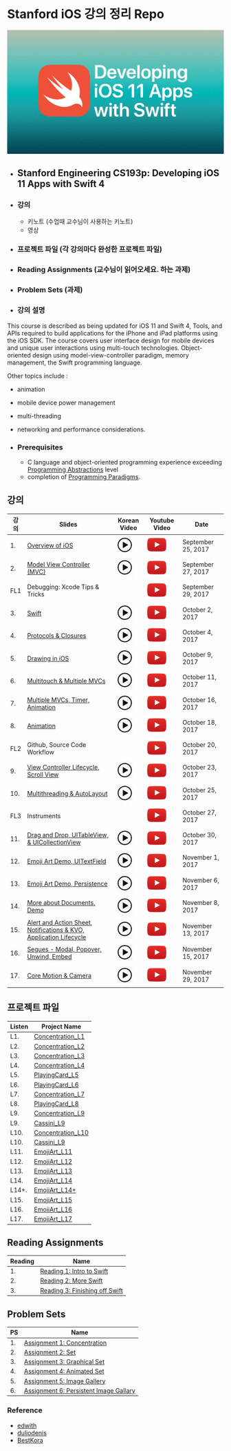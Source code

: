 # Stanford iOS 강의 정리 Repo
![](art/iTunesU.jpg?raw=true)

* ## Stanford Engineering CS193p: Developing iOS 11 Apps with Swift 4
* ### 강의
  * 키노트 (수업때 교수님이 사용하는 키노트)
  * 영상
* ### 프로젝트 파일 (각 강의마다 완성한 프로젝트 파일)
* ### Reading Assignments (교수님이 읽어오세요. 하는 과제)
* ### Problem Sets (과제)

* ### 강의 설명
This course is described as being updated for iOS 11 and Swift 4, Tools, and APIs required to build applications for the iPhone and iPad platforms using the iOS SDK.
The course covers user interface design for mobile devices and unique user interactions using multi-touch technologies. Object-oriented design using model-view-controller paradigm, memory management, the Swift programming language.

Other topics include :
* animation
* mobile device power management
* multi-threading
* networking and performance considerations.

* ### Prerequisites
  * C language and object-oriented programming experience exceeding [Programming Abstractions](https://see.stanford.edu/Course/CS106B) level
  * completion of [Programming Paradigms](https://see.stanford.edu/Course/CS107).

## 강의
| 강의 | Slides | Korean Video | Youtube Video | Date
| ------------- | ------------- | ------------- | ------------- | -------------
| 1. | [Overview of iOS](slides/Lecture-1-Slides.pdf) | [![](art/play2.jpg?raw=true)](https://www.edwith.org/swiftapp/lecture/26619/) | [![](art/play.png?raw=true)](https://www.youtube.com/watch?v=z9IXfYHhKYI&index=1&list=PL_l7vS8VbNDFBiKIL3fEQhkKXTYsncsvN) | September 25, 2017
| 2. | [Model View Controller (MVC)](slides/Lecture-2-Slides.pdf) | [![](art/play2.jpg?raw=true)](https://www.edwith.org/swiftapp/lecture/26620/) | [![](art/play.png?raw=true)](https://www.youtube.com/watch?v=4iGdu4IWMFc&index=2&list=PL_l7vS8VbNDFBiKIL3fEQhkKXTYsncsvN) | September 27, 2017
| FL1 | Debugging: Xcode Tips & Tricks |  | [![](art/play.png?raw=true)](https://www.youtube.com/watch?v=7CeXdDGjsVU&index=19&list=PL_l7vS8VbNDFBiKIL3fEQhkKXTYsncsvN) | September 29, 2017
| 3. | [Swift](slides/Lecture-3-Slides.pdf) | [![](art/play2.jpg?raw=true)](https://www.edwith.org/swiftapp/lecture/19418/) | [![](art/play.png?raw=true)](https://www.youtube.com/watch?v=88husjydCWY&index=3&list=PL_l7vS8VbNDFBiKIL3fEQhkKXTYsncsvN) | October 2, 2017
| 4. | [Protocols & Closures](slides/Lecture-4-Slides.pdf) | [![](art/play2.jpg?raw=true)](https://www.edwith.org/swiftapp/lecture/26622/) | [![](art/play.png?raw=true)](https://www.youtube.com/watch?v=RGMKmhy-eWE&list=PL_l7vS8VbNDFBiKIL3fEQhkKXTYsncsvN&index=4) | October 4, 2017
| 5. | [Drawing in iOS](slides/Lecture-5-Slides.pdf) | [![](art/play2.jpg?raw=true)](https://www.edwith.org/swiftapp/lecture/19421/) | [![](art/play.png?raw=true)](https://www.youtube.com/watch?v=pOO0pz0gPLk&list=PL_l7vS8VbNDFBiKIL3fEQhkKXTYsncsvN&index=5) | October 9, 2017
| 6. | [Multitouch & Multiple MVCs](slides/Lecture-6-Slides.pdf) | [![](art/play2.jpg?raw=true)](https://www.edwith.org/swiftapp/lecture/19420/) | [![](art/play.png?raw=true)](https://www.youtube.com/watch?v=N_PyNplrhys&index=6&list=PL_l7vS8VbNDFBiKIL3fEQhkKXTYsncsvN) | October 11, 2017
| 7. | [Multiple MVCs, Timer, Animation](slides/Lecture-7-Slides.pdf) | [![](art/play2.jpg?raw=true)](https://www.edwith.org/swiftapp/lecture/19422/) | [![](art/play.png?raw=true)](https://www.youtube.com/watch?v=diihWsxOsDk&index=7&list=PL_l7vS8VbNDFBiKIL3fEQhkKXTYsncsvN) | October 16, 2017
| 8. | [Animation](slides/Lecture-8-Slides.pdf) | [![](art/play2.jpg?raw=true)](https://www.edwith.org/swiftapp/lecture/19423/) | [![](art/play.png?raw=true)](https://www.youtube.com/watch?v=5w9lu9ABJzE&index=8&list=PL_l7vS8VbNDFBiKIL3fEQhkKXTYsncsvN) | October 18, 2017
| FL2 | Github, Source Code Workflow |  | [![](art/play.png?raw=true)](https://www.youtube.com/watch?v=P8gyK-_auNk&list=PL_l7vS8VbNDFBiKIL3fEQhkKXTYsncsvN&index=18) | October 20, 2017
| 9. | [View Controller Lifecycle, Scroll View](slides/Lecture-9-Slides.pdf) | [![](art/play2.jpg?raw=true)](https://www.edwith.org/swiftapp/lecture/19424/) |  [![](art/play.png?raw=true)](https://www.youtube.com/watch?v=QjrMau1WmmU&index=9&list=PL_l7vS8VbNDFBiKIL3fEQhkKXTYsncsvN) | October 23, 2017
| 10. | [Multithreading & AutoLayout](slides/Lecture-10-Slides.pdf) | [![](art/play2.jpg?raw=true)](https://www.edwith.org/swiftapp/lecture/19425/) |  [![](art/play.png?raw=true)](https://www.youtube.com/watch?v=U1G8f6F3PyQ&list=PL_l7vS8VbNDFBiKIL3fEQhkKXTYsncsvN&index=10) | October 25, 2017
| FL3 | Instruments |  | [![](art/play.png?raw=true)](https://www.youtube.com/watch?v=BCNlw9rhEe0&list=PL_l7vS8VbNDFBiKIL3fEQhkKXTYsncsvN&index=20) | October 27, 2017
| 11. | [Drag and Drop, UITableView, & UICollectionView](slides/Lecture-11-Slides.pdf) | [![](art/play2.jpg?raw=true)](https://www.edwith.org/swiftapp/lecture/19426/) | [![](art/play.png?raw=true)](https://www.youtube.com/watch?v=hore835-Mj4&list=PL_l7vS8VbNDFBiKIL3fEQhkKXTYsncsvN&index=11) | October 30, 2017
| 12. | [Emoji Art Demo, UITextField](slides/Lecture-12-Slides.pdf) | [![](art/play2.jpg?raw=true)](https://www.edwith.org/swiftapp/lecture/19427/) | [![](art/play.png?raw=true)](https://www.youtube.com/watch?v=qCJ79tknk1I&index=12&list=PL_l7vS8VbNDFBiKIL3fEQhkKXTYsncsvN) | November 1, 2017
| 13. | [Emoji Art Demo, Persistence](slides/Lecture-13-Slides.pdf) | [![](art/play2.jpg?raw=true)](https://www.edwith.org/swiftapp/lecture/19428/) | [![](art/play.png?raw=true)](https://www.youtube.com/watch?v=9o-NSIiCHpg&list=PL_l7vS8VbNDFBiKIL3fEQhkKXTYsncsvN&index=13) | November 6, 2017
| 14. | [More about Documents, Demo](slides/Lecture-14-Slides.pdf) | [![](art/play2.jpg?raw=true)](https://www.edwith.org/swiftapp/lecture/19429/) | [![](art/play.png?raw=true)](https://www.youtube.com/watch?v=zKHcLLza_Es&index=14&list=PL_l7vS8VbNDFBiKIL3fEQhkKXTYsncsvN) | November 8, 2017
| 15. | [Alert and Action Sheet, Notifications & KVO, Application Lifecycle](slides/Lecture-15-Slides.pdf) | [![](art/play2.jpg?raw=true)](https://www.edwith.org/swiftapp/lecture/19430/) | [![](art/play.png?raw=true)](https://www.youtube.com/watch?v=bJLrcNEv88k&list=PL_l7vS8VbNDFBiKIL3fEQhkKXTYsncsvN&index=15) | November 13, 2017
| 16. | [Segues - Modal, Popover, Unwind, Embed](slides/Lecture-16-Slides.pdf) | [![](art/play2.jpg?raw=true)](https://www.edwith.org/swiftapp/lecture/19431/) | [![](art/play.png?raw=true)](https://www.youtube.com/watch?v=NK-KG294hrc&list=PL_l7vS8VbNDFBiKIL3fEQhkKXTYsncsvN&index=16) | November 15, 2017
| 17. | [Core Motion & Camera](slides/Lecture-17-Slides.pdf) | [![](art/play2.jpg?raw=true)](https://www.edwith.org/swiftapp/lecture/26617/) | [![](art/play.png?raw=true)](https://www.youtube.com/watch?v=ccG0QoSZIXA&index=17&list=PL_l7vS8VbNDFBiKIL3fEQhkKXTYsncsvN) | November 29, 2017

## 프로젝트 파일  
| Listen  | Project Name
| ------------- | -------------
| L1. | [Concentration_L1](Projects/Concentration_L1)
| L2. | [Concentration_L2](Projects/Concentration_L2)
| L3. | [Concentration_L3](Projects/Concentration_L3)
| L4. | [Concentration_L4](Projects/Concentration_L4)
| L5. | [PlayingCard_L5](Projects/PlayingCard_L5)
| L6. | [PlayingCard_L6](Projects/PlayingCard_L6)
| L7. | [Concentration_L7](Projects/Concentration_L7)
| L8. | [PlayingCard_L8](Projects/PlayingCard_L8)
| L9. | [Concentration_L9](Projects/Concentration_L9)
| L9. | [Cassini_L9](Projects/Cassini_L9)
| L10. | [Concentration_L10](Projects/Concentration_L10)
| L10. | [Cassini_L9](Projects/Cassini_L10)
| L11. | [EmojiArt_L11](Projects/EmojiArt_L11)
| L12. | [EmojiArt_L12](Projects/EmojiArt_L12)
| L13. | [EmojiArt_L13](Projects/EmojiArt_L13)
| L14. | [EmojiArt_L14](Projects/EmojiArt_L14)
| L14+. | [EmojiArt_L14+](Projects/EmojiArt_L14+)
| L15. | [EmojiArt_L15](Projects/EmojiArt_L15)
| L16. | [EmojiArt_L16](Projects/EmojiArt_L16)
| L17. | [EmojiArt_L17](Projects/EmojiArt_L17)

## Reading Assignments

| Reading  | Name
| ------------- | -------------
| 1. | [Reading 1: Intro to Swift](reading/Reading_1_Intro_to_Swift.pdf)
| 2. | [Reading 2: More Swift](reading/Reading_2_More_Swift.pdf)
| 3. | [Reading 3: Finishing off Swift](reading/Reading_3_Finishing_Off_Swift.pdf)

## Problem Sets

| PS  | Name
| ------------- | -------------
| 1. | [Assignment 1: Concentration](problemsets/Programming_Project_1_Concentration.pdf)
| 2. | [Assignment 2: Set](problemsets/Programming_Project_2_Set.pdf)
| 3. | [Assignment 3: Graphical Set](problemsets/Programming_Project_3_Graphical_Set.pdf)
| 4. | [Assignment 4: Animated Set](problemsets/Programming_Project_4_Animated_Set.pdf)
| 5. | [Assignment 5: Image Gallery](problemsets/Programming_Project_5_Image_Gallery.pdf)
| 6. | [Assignment 6: Persistent Image Gallary](problemsets/Programming_Project_6_Persistent_Image_Gallery.pdf)



### Reference
* [edwith](https://www.edwith.org/)
* [duliodenis](https://github.com/duliodenis/cs193p-Fall-2017)
* [BestKora](https://github.com/BestKora/CS193P-Fall-2017-DEMO)
